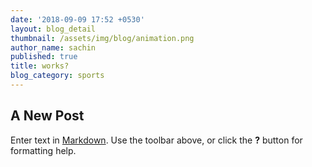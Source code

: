 ```yaml
---
date: '2018-09-09 17:52 +0530'
layout: blog_detail
thumbnail: /assets/img/blog/animation.png
author_name: sachin
published: true
title: works?
blog_category: sports
---
```

## A New Post

Enter text in [Markdown](http://daringfireball.net/projects/markdown/). Use the toolbar above, or click the **?** button for formatting help.

